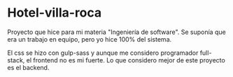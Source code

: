# Hotel-villa-roca
Proyecto que hice para mi materia "Ingeniería de software". Se suponía que era un trabajo en equipo, pero yo hice 100% del sistema.

El css se hizo con gulp-sass y aunque me considero programador full-stack, el frontend no es mi fuerte. Lo que considero mejor de este proyecto es el backend.
